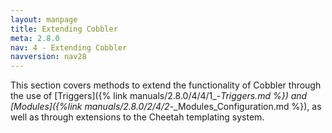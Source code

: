 ```yaml
---
layout: manpage
title: Extending Cobbler
meta: 2.8.0
nav: 4 - Extending Cobbler
navversion: nav28
---
```


This section covers methods to extend the functionality of Cobbler through the use of
[Triggers]({% link manuals/2.8.0/4/4/1_-_Triggers.md %}) and
[Modules]({%link manuals/2.8.0/2/4/2_-_Modules_Configuration.md %}), as well as through extensions to the Cheetah
templating system.
